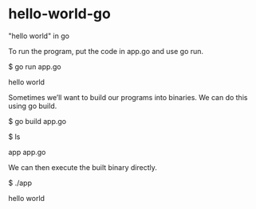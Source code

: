 # hello-world-go
"hello world" in go


To run the program, put the code in app.go and use go run.

$ go run app.go

hello world

Sometimes we’ll want to build our programs into binaries. We can do this using go build.

$ go build app.go

$ ls

app app.go


We can then execute the built binary directly.

$ ./app

hello world
